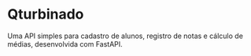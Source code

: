 # Qturbinado
Uma API simples para cadastro de alunos, registro de notas e cálculo de médias, desenvolvida com FastAPI.
